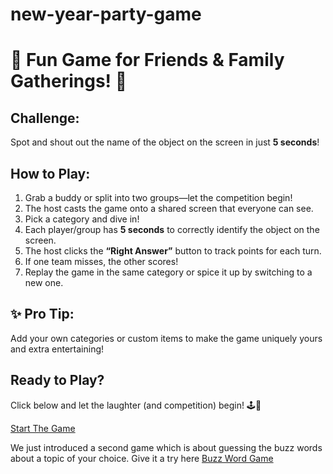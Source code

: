 # new-year-party-game
# 🎉 Fun Game for Friends & Family Gatherings! 🎉  

## Challenge:  
Spot and shout out the name of the object on the screen in just **5 seconds**!  

## How to Play:  
1. Grab a buddy or split into two groups—let the competition begin!  
2. The host casts the game onto a shared screen that everyone can see.  
3. Pick a category and dive in!  
4. Each player/group has **5 seconds** to correctly identify the object on the screen.  
5. The host clicks the **“Right Answer”** button to track points for each turn.  
6. If one team misses, the other scores!  
7. Replay the game in the same category or spice it up by switching to a new one.  

## ✨ Pro Tip:  
Add your own categories or custom items to make the game uniquely yours and extra entertaining!  

## Ready to Play?  
Click below and let the laughter (and competition) begin! 🕹️🎉  

[Start The Game](https://san81.github.io/new-year-party-game/NewYearParty/index.html)


We just introduced a second game which is about guessing the buzz words about a topic of your choice. 
Give it a try here 
[Buzz Word Game](https://san81.github.io/new-year-party-game/buzz-word-game.html)
